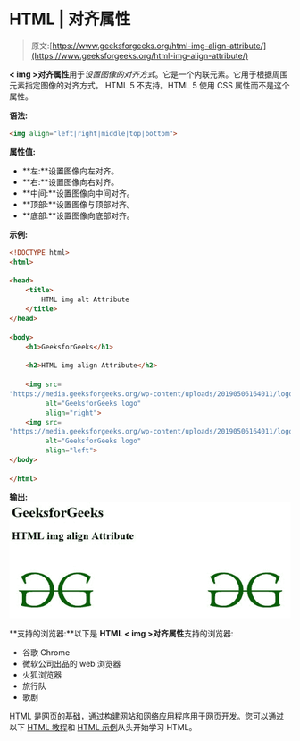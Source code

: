 # HTML | 对齐属性

> 原文:[https://www.geeksforgeeks.org/html-img-align-attribute/](https://www.geeksforgeeks.org/html-img-align-attribute/)

**< img >对齐属性**用于*设置图像的对齐方式*。它是一个内联元素。它用于根据周围元素指定图像的对齐方式。
HTML 5 不支持。HTML 5 使用 CSS 属性而不是这个属性。

**语法:**

```html
<img align="left|right|middle|top|bottom">
```

**属性值:**

*   **左:**设置图像向左对齐。
*   **右:**设置图像向右对齐。
*   **中间:**设置图像向中间对齐。
*   **顶部:**设置图像与顶部对齐。
*   **底部:**设置图像向底部对齐。

**示例:**

```html
<!DOCTYPE html>
<html>

<head>
    <title>
        HTML img alt Attribute
    </title>
</head>

<body>
    <h1>GeeksforGeeks</h1>

    <h2>HTML img align Attribute</h2>

    <img src=
"https://media.geeksforgeeks.org/wp-content/uploads/20190506164011/logo3.png" 
         alt="GeeksforGeeks logo" 
         align="right">
    <img src=
"https://media.geeksforgeeks.org/wp-content/uploads/20190506164011/logo3.png" 
         alt="GeeksforGeeks logo" 
         align="left">
</body>

</html>
```

**输出:**
![](img/c96319edfabdc76aad367aedb94b7d4d.png)

**支持的浏览器:**以下是 **HTML < img >对齐属性**支持的浏览器:

*   谷歌 Chrome
*   微软公司出品的 web 浏览器
*   火狐浏览器
*   旅行队
*   歌剧

HTML 是网页的基础，通过构建网站和网络应用程序用于网页开发。您可以通过以下 [HTML 教程](https://www.geeksforgeeks.org/html-tutorials/)和 [HTML 示例](https://www.geeksforgeeks.org/html-examples/)从头开始学习 HTML。